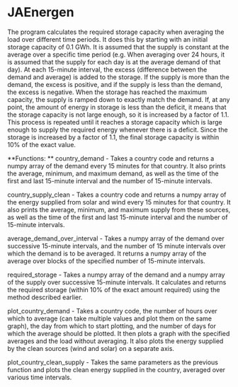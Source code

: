 # JAEnergen
The program calculates the required storage capacity when averaging the load over different time periods. It does this by starting with an initial storage capacity of 0.1 GWh. It is assumed that the supply is constant at the average over a specific time period (e.g. When averaging over 24 hours, it is assumed that the supply for each day is at the average demand of that day). At each 15-minute interval, the excess (difference between the demand and average) is added to the storage. If the supply is more than the demand, the excess is positive, and if the supply is less than the demand, the excess is negative. When the storage has reached the maximum capacity, the supply is ramped down to exactly match the demand. If, at any point, the amount of energy in storage is less than the deficit, it means that the storage capacity is not large enough, so it is increased by a factor of 1.1. This process is repeated until it reaches a storage capacity which is large enough to supply the required energy whenever there is a deficit. Since the storage is increased by a factor of 1.1, the final storage capacity is within 10% of the exact value.

**Functions: **
country_demand - Takes a country code and returns a numpy array of the demand every 15 minutes for that country. It also prints the average, minimum, and maximum demand, as well as the time of the first and last 15-minute interval and the number of 15-minute intervals.

country_supply_clean - Takes a country code and returns a numpy array of the energy supplied from solar and wind every 15 minutes for that country. It also prints the average, minimum, and maximum supply from these sources, as well as the time of the first and last 15-minute interval and the number of 15-minute intervals.

average_demand_over_interval - Takes a numpy array of the demand over successive 15-minute intervals, and the number of 15 minute intervals over which the demand is to be averaged. It returns a numpy array of the average over blocks of the specified number of 15-minute intervals.

required_storage - Takes a numpy array of the demand and a numpy array of the supply over successive 15-minute intervals. It calculates and returns the required storage (within 10% of the exact amount required) using the method described earlier.

plot_country_demand - Takes a country code, the number of hours over which to average (can take multiple values and plot them on the same graph), the day from which to start plotting, and the number of days for which the average should be plotted. It then plots a graph with the specified averages and the load without averaging. It also plots the energy supplied by the clean sources (wind and solar) on a separate axis.

plot_country_clean_supply - Takes the same parameters as the previous function and plots the clean energy supplied in the country, averaged over various time intervals.
